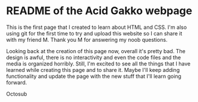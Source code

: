 # README of the Acid Gakko webpage

This is the first page that I created to learn about HTML and CSS.
I'm also using git for the first time to try and upload this website so I can share it with my friend M. Thank you M for answering my noob questions.

Looking back at the creation of this page now, overall it's pretty bad. The design is awful, there is no interactivity and even the code files and the media is organized horribly. 
Still, I'm excited to see all the things that I have learned while creating this page and to share it. Maybe I'll keep adding functionality and update the page with the new stuff that I'll learn going forward. 

Octosub 

